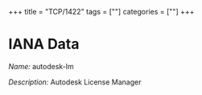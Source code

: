+++
title = "TCP/1422"
tags = [""]
categories = [""]
+++

# IANA Data

_Name:_ autodesk-lm

_Description:_ Autodesk License Manager

